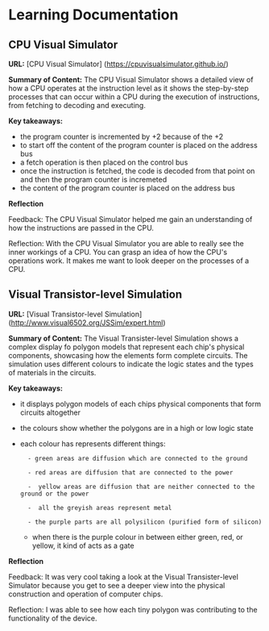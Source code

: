 # Learning Documentation 

## CPU Visual Simulator

**URL:** [CPU Visual Simulator] (https://cpuvisualsimulator.github.io/)

**Summary of Content:**
The CPU Visual Simulator shows a detailed view of how a CPU operates at the instruction level as it shows the step-by-step processes that can occur within a CPU during the execution of instructions, from fetching to decoding and executing.


**Key takeaways:**
  * the program counter is incremented by +2 because of the +2
  * to start off the content of the program counter is placed on the address bus
  * a fetch operation is then placed on the control bus
  * once the instruction is fetched, the code is decoded from that point on and then the program counter is incremeted
  * the content of the program counter is placed on the address bus

**Reflection**

Feedback: The CPU Visual Simulator helped me gain an understanding of how the instructions are passed in the CPU.

Reflection: With the CPU Visual Simulator you are able to really see the inner workings of a CPU. You can grasp an idea of how the CPU's operations work. It makes me want to look deeper on the processes of a CPU. 


## Visual Transistor-level Simulation

**URL:** [Visual Transistor-level Simulation] (http://www.visual6502.org/JSSim/expert.html)

**Summary of Content:**
The Visual Transister-level Simulation shows a complex display fo polygon models that represent each chip's physical components, showcasing how the elements form complete circuits. The simulation uses different colours to indicate the logic states and the types of materials in the circuits.

**Key takeaways:**
  * it displays polygon models of each chips physical components that form circuits altogether
  * the colours show whether the polygons are in a high or low logic state
  * each colour has represents different things:

          - green areas are diffusion which are connected to the ground
    
          - red areas are diffusion that are connected to the power
    
          -  yellow areas are diffusion that are neither connected to the ground or the power
    
          -  all the greyish areas represent metal
    
          - the purple parts are all polysilicon (purified form of silicon)
    * when there is the purple colour in between either green, red, or yellow, it kind of acts as a gate
   
**Reflection**

Feedback: It was very cool taking a look at the Visual Transister-level Simulator because you get to see a deeper view into the physical construction and operation of computer chips.

Reflection: I was able to see how each tiny polygon was contributing to the functionality of the device.


